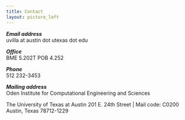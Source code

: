 ```yaml
---
title: Contact
layout: picture_left
---
```


_**Email address**_<br>
uvilla at austin dot utexas dot edu

_**Office**_<br>
BME 5.202T
POB 4.252

_**Phone**_<br>
512 232-3453

_**Mailing address**_<br>
Oden Institute for Computational Engineering and Sciences

The University of Texas at Austin
201 E. 24th Street | Mail code: C0200 
Austin, Texas 78712-1229
